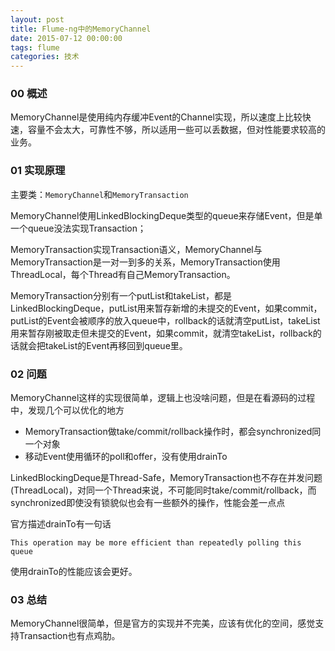 ```yaml
---
layout: post
title: Flume-ng中的MemoryChannel
date: 2015-07-12 00:00:00
tags: flume
categories: 技术
---
```


### 00 概述
MemoryChannel是使用纯内存缓冲Event的Channel实现，所以速度上比较快速，容量不会太大，可靠性不够，所以适用一些可以丢数据，但对性能要求较高的业务。
<!-- more -->
### 01 实现原理
主要类：`MemoryChannel`和`MemoryTransaction`

MemoryChannel使用LinkedBlockingDeque类型的queue来存储Event，但是单一个queue没法实现Transaction；

MemoryTransaction实现Transaction语义，MemoryChannel与MemoryTransaction是一对一到多的关系，MemoryTransaction使用ThreadLocal，每个Thread有自己MemoryTransaction。

MemoryTransaction分别有一个putList和takeList，都是LinkedBlockingDeque，putList用来暂存新增的未提交的Event，如果commit，putList的Event会被顺序的放入queue中，rollback的话就清空putList，takeList用来暂存刚被取走但未提交的Event，如果commit，就清空takeList，rollback的话就会把takeList的Event再移回到queue里。

### 02 问题
MemoryChannel这样的实现很简单，逻辑上也没啥问题，但是在看源码的过程中，发现几个可以优化的地方

- MemoryTransaction做take/commit/rollback操作时，都会synchronized同一个对象
- 移动Event使用循环的poll和offer，没有使用drainTo

LinkedBlockingDeque是Thread-Safe，MemoryTransaction也不存在并发问题(ThreadLocal)，对同一个Thread来说，不可能同时take/commit/rollback，而synchronized即使没有锁貌似也会有一些额外的操作，性能会差一点点

官方描述drainTo有一句话

```
This operation may be more efficient than repeatedly polling this queue
```

使用drainTo的性能应该会更好。

### 03 总结
MemoryChannel很简单，但是官方的实现并不完美，应该有优化的空间，感觉支持Transaction也有点鸡肋。

